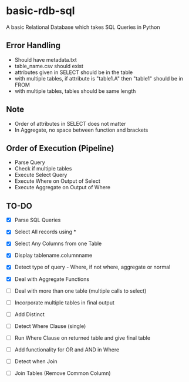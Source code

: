 # basic-rdb-sql
A basic Relational Database which takes SQL Queries in Python

## Error Handling
- Should have metadata.txt
- table_name.csv should exist
- attributes given in SELECT should be in the table
- with multiple tables, if attribute is "table1.A" then "table1" should be in FROM
- with multiple tables, tables should be same length

## Note
- Order of attributes in SELECT does not matter
- In Aggregate, no space between function and brackets

## Order of Execution (Pipeline)
- Parse Query
- Check if multiple tables
- Execute Select Query
- Execute Where on Output of Select
- Execute Aggregate on Output of Where

## TO-DO
- [x] Parse SQL Queries
- [x] Select All records using *
- [x] Select Any Columns from one Table
- [x] Display tablename.columnname
- [x] Detect type of query - Where, if not where, aggregate or normal
- [x] Deal with Aggregate Functions
- [ ] Deal with more than one table (multiple calls to select)
- [ ] Incorporate multiple tables in final output
- [ ] Add Distinct
- [ ] Detect Where Clause (single)
- [ ] Run Where Clause on returned table and give final table
- [ ] Add functionality for OR and AND in Where
- [ ] Detect when Join
- [ ] Join Tables (Remove Common Column)
 